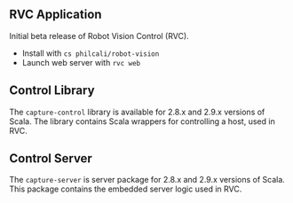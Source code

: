 ## RVC Application

Initial beta release of Robot Vision Control (RVC).

- Install with `cs philcali/robot-vision`
- Launch web server with `rvc web`

## Control Library

The `capture-control` library is available for 2.8.x and 2.9.x versions of
Scala. The library contains Scala wrappers for controlling a host, used in RVC.

## Control Server

The `capture-server` is server package for 2.8.x and 2.9.x versions of Scala.
This package contains the embedded server logic used in RVC. 
